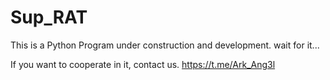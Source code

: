 # Sup_RAT
This is a Python Program under construction and development. wait for it... 



If you want to cooperate in it, contact us. https://t.me/Ark_Ang3l
